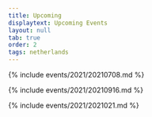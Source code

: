 ```yaml
---
title: Upcoming
displaytext: Upcoming Events
layout: null
tab: true
order: 2
tags: netherlands
---
```


{% include events/2021/20210708.md %}

{% include events/2021/20210916.md %}

{% include events/2021/2021021.md %}
